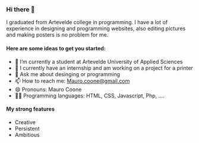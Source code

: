 ### Hi there 👋
I graduated from Artevelde college in programming. I have a lot of experience in designing and programming websites, also editing pictures and making posters is no problem for me.
#### Here are some ideas to get you started:

- 🔭 I’m currently a student at Artevelde University of Applied Sciences
- 🌱 I currently have an internship and am working on a project for a printer 
- 💬 Ask me about desinging or programming
- 📫 How to reach me: Mauro.coone@gmail.com
- 😄 Pronouns: Mauro Coone
- 👨‍🏫 Programming languages: HTML, CSS, Javascript, Php, ....

#### My strong features 

- Creative 
- Persistent
- Ambitious


